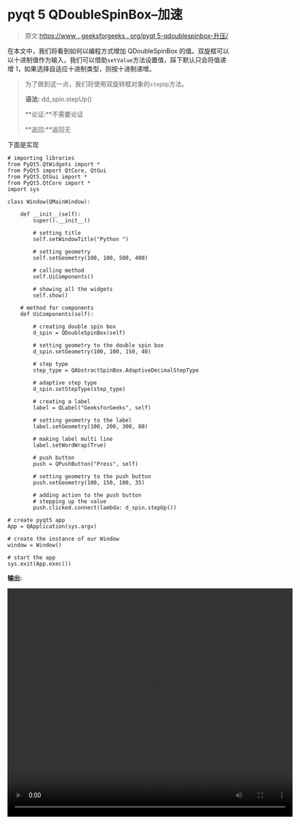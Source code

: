 # pyqt 5 QDoubleSpinBox–加速

> 原文:[https://www . geeksforgeeks . org/pyqt 5-qdoublespinbox-升压/](https://www.geeksforgeeks.org/pyqt5-qdoublespinbox-stepping-up/)

在本文中，我们将看到如何以编程方式增加 QDoubleSpinBox 的值。双旋框可以以十进制值作为输入，我们可以借助`setValue`方法设置值，踩下默认只会将值递增 1，如果选择自适应十进制类型，则按十进制递增。

> 为了做到这一点，我们将使用双旋转框对象的`stepUp`方法。
> 
> **语法:** dd_spin.stepUp()
> 
> **论证:**不需要论证
> 
> **返回:**返回无

下面是实现

```
# importing libraries
from PyQt5.QtWidgets import * 
from PyQt5 import QtCore, QtGui
from PyQt5.QtGui import * 
from PyQt5.QtCore import * 
import sys

class Window(QMainWindow):

    def __init__(self):
        super().__init__()

        # setting title
        self.setWindowTitle("Python ")

        # setting geometry
        self.setGeometry(100, 100, 500, 400)

        # calling method
        self.UiComponents()

        # showing all the widgets
        self.show()

    # method for components
    def UiComponents(self):

        # creating double spin box
        d_spin = QDoubleSpinBox(self)

        # setting geometry to the double spin box
        d_spin.setGeometry(100, 100, 150, 40)

        # step type
        step_type = QAbstractSpinBox.AdaptiveDecimalStepType

        # adaptive step type
        d_spin.setStepType(step_type)

        # creating a label
        label = QLabel("GeeksforGeeks", self)

        # setting geometry to the label
        label.setGeometry(100, 200, 300, 80)

        # making label multi line
        label.setWordWrap(True)

        # push button
        push = QPushButton("Press", self)

        # setting geometry to the push button
        push.setGeometry(100, 150, 100, 35)

        # adding action to the push button
        # stepping up the value
        push.clicked.connect(lambda: d_spin.stepUp())

# create pyqt5 app
App = QApplication(sys.argv)

# create the instance of our Window
window = Window()

# start the app
sys.exit(App.exec())
```

**输出:**

<video class="wp-video-shortcode" id="video-455796-1" width="640" height="512" preload="metadata" controls=""><source type="video/mp4" src="https://media.geeksforgeeks.org/wp-content/uploads/20200720020156/Python-2020-07-20-02-01-31.mp4?_=1">[https://media.geeksforgeeks.org/wp-content/uploads/20200720020156/Python-2020-07-20-02-01-31.mp4](https://media.geeksforgeeks.org/wp-content/uploads/20200720020156/Python-2020-07-20-02-01-31.mp4)</video>